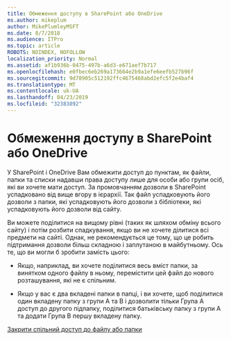 ```yaml
---
title: Обмеження доступу в SharePoint або OneDrive
ms.author: mikeplum
author: MikePlumleyMSFT
ms.date: 8/7/2018
ms.audience: ITPro
ms.topic: article
ROBOTS: NOINDEX, NOFOLLOW
localization_priority: Normal
ms.assetid: af1b936b-0475-497b-a6d3-e671aef7b717
ms.openlocfilehash: e0fbec6eb269a173664e2b9a1efe6eefb527b96f
ms.sourcegitcommit: 9d78905c512192ffc4675468abd2efc5f2e4baf4
ms.translationtype: MT
ms.contentlocale: uk-UA
ms.lasthandoff: 04/23/2019
ms.locfileid: "32383892"
---
```

# <a name="restrict-access-in-sharepoint-or-onedrive"></a>Обмеження доступу в SharePoint або OneDrive

У SharePoint і OneDrive Вам обмежити доступ до пунктам, як файли, папки та списки надавши права доступу лише для особи або групи осіб, які ви хочете мати доступ. За промовчанням дозволи в SharePoint успадковано від вище вгору в ієрархії. Так файл успадковують його дозволи з папки, які успадковують його дозволи з бібліотеки, які успадковують його дозволи від сайту.
  
Ви можете поділитися на вищому рівні (таких як шляхом обміну всього сайту) і потім розбити спадкування, якщо ви не хочете ділитися всі предмети на сайті. Однак, не рекомендується це тому, що це робить підтримання дозволи більш складною і заплутаною в майбутньому. Ось те, що ви могли б зробити замість цього:
  
- Якщо, наприклад, ви хочете поділитися весь вміст папки, за винятком одного файлу в ньому, перемістити цей файл до нового розташування, які не є спільним.
    
- Якщо у вас є два вкладені папки в папці, і ви хочете, щоб поділитися один вкладену папку з групи A та B і дозволити тільки Група A доступ до другого підпапку, поділитися батьківську папку з групи A та додати Група B першу вкладену папку.
    
[Закрити спільний доступ до файлу або папки](https://go.microsoft.com/fwlink/?linkid=2008861)
  

